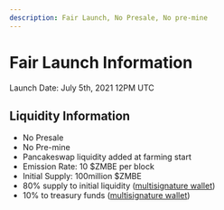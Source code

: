 ```yaml
---
description: Fair Launch, No Presale, No pre-mine
---
```


# Fair Launch Information

Launch Date: July 5th, 2021 12PM UTC

## Liquidity Information

* No Presale 
* No Pre-mine
* Pancakeswap liquidity added at farming start
* Emission Rate: 10 $ZMBE per block
* Initial Supply: 100million $ZMBE
* 80% supply to initial liquidity ([multisignature wallet](../../tokenomics/initial-token-supply.md#developer-vested-tokens)) 
* 10% to treasury funds ([multisignature wallet](../../security-and-team-information/basic-team-security-information/)) 


